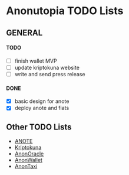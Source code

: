 # Anonutopia TODO Lists

## GENERAL

#### TODO

- [ ] finish wallet MVP
- [ ] update kriptokuna website
- [ ] write and send press release

#### DONE

- [x] basic design for anote
- [x] deploy anote and fiats

## Other TODO Lists

- [ANOTE](anote.md)
- [Kriptokuna](kriptokuna.md)
- [AnonOracle](anonoracle.md)
- [AnonWallet](anonwallet.md)
- [AnonTaxi](anontaxi.md)
